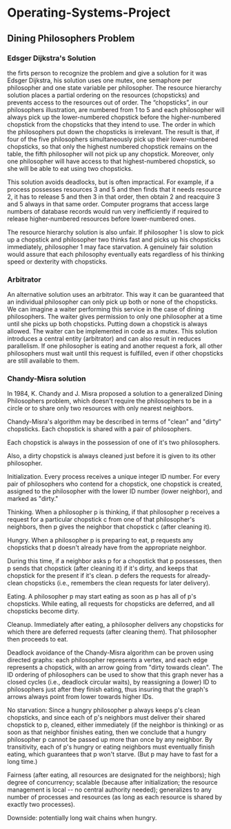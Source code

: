 # Operating-Systems-Project

## Dining Philosophers Problem
### Edsger Dijkstra's Solution
the firts person to recognize the problem and give a solution for it was Edsger Dijkstra, his solution uses one mutex, one semaphore per philosopher and one state variable per philosopher.
The resource hierarchy solution places a partial ordering on the resources (chopsticks) and prevents access to the resources out of order. The “chopsticks”, in our philosophers illustration, are numbered from 1 to 5 and each philosopher will always pick up the lower-numbered chopstick before the higher-numbered chopstick from the chopsticks that they intend to use. The order in which the philosophers put down the chopsticks is irrelevant. The result is that, if four of the five philosophers simultaneously pick up their lower-numbered chopsticks, so that only the highest numbered chopstick remains on the table, the fifth philosopher will not pick up any chopstick. Moreover, only one philosopher will have access to that highest-numbered chopstick, so she will be able to eat using two chopsticks.

This solution avoids deadlocks, but is often impractical. For example, if a process possesses resources 3 and 5 and then finds that it needs resource 2, it has to release 5 and then 3 in that order, then obtain 2 and reacquire 3 and 5 always in that same order. Computer programs that access large numbers of database records would run very inefficiently if required to release higher-numbered resources before lower-numbered ones.

The resource hierarchy solution is also unfair. If philosopher 1 is slow to pick up a chopstick and philosopher two thinks fast and picks up his chopsticks immediately, philosopher 1 may face starvation. A genuinely fair solution would assure that each philosophy eventually eats regardless of his thinking speed or dexterity with chopsticks.

### Arbitrator
An alternative solution uses an arbitrator. This way it can be guaranteed that an individual philosopher can only pick up both or none of the chopsticks. We can imagine a waiter performing this service in the case of dining philosophers. The waiter gives permission to only one philosopher at a time until she picks up both chopsticks. Putting down a chopstick is always allowed. The waiter can be implemented in code as a mutex. This solution introduces a central entity (arbitrator) and can also result in reduces parallelism. If one philosopher is eating and another request a fork, all other philosophers must wait until this request is fulfilled, even if other chopsticks are still available to them.

### Chandy-Misra solution
In 1984, K. Chandy and J. Misra proposed a solution to a generalized Dining Philosophers problem, which doesn't require the philosophers to be in a circle or to share only two resources with only nearest neighbors.

Chandy-Misra's algorithm may be described in terms of "clean" and "dirty" chopsticks. Each chopstick is shared with a pair of philosophers.

Each chopstick is always in the possession of one of it's two philosophers.

Also, a dirty chopstick is always cleaned just before it is given to its other philosopher.

Initialization. Every process receives a unique integer ID number. For every pair of philosophers who contend for a chopstick, one chopstick is created, assigned to the philosopher with the lower ID number (lower neighbor), and marked as "dirty."

Thinking. When a philosopher p is thinking, if that philosopher p receives a request for a particular chopstick c from one of that philosopher's neighbors, then p gives the neighbor that chopstick c (after cleaning it).

Hungry. When a philosopher p is preparing to eat, p requests any chopsticks that p doesn't already have from the appropriate neighbor.

During this time, if a neighbor asks p for a chopstick that p possesses, then p sends that chopstick (after cleaning it) if it's dirty, and keeps that chopstick for the present if it's clean. p defers the requests for already-clean chopsticks (i.e., remembers the clean requests for later delivery).

Eating. A philosopher p may start eating as soon as p has all of p's chopsticks. While eating, all requests for chopsticks are deferred, and all chopsticks become dirty.

Cleanup. Immediately after eating, a philosopher delivers any chopsticks for which there are deferred requests (after cleaning them). That philosopher then proceeds to eat.

Deadlock avoidance of the Chandy-Misra algorithm can be proven using directed graphs: each philosopher represents a vertex, and each edge represents a chopstick, with an arrow going from "dirty towards clean". The ID ordering of philosophers can be used to show that this graph never has a closed cycles (i.e., deadlock circular waits), by reassigning a (lower) ID to philosophers just after they finish eating, thus insuring that the graph's arrows always point from lower towards higher IDs.

No starvation: Since a hungry philosopher p always keeps p's clean chopsticks, and since each of p's neighbors must deliver their shared chopstick to p, cleaned, either immediately (if the neighbor is thinking) or as soon as that neighbor finishes eating, then we conclude that a hungry philosopher p cannot be passed up more than once by any neighbor. By transitivity, each of p's hungry or eating neighbors must eventually finish eating, which guarantees that p won't starve. (But p may have to fast for a long time.)

Fairness (after eating, all resources are designated for the neighbors); high degree of concurrency; scalable (because after initialization; the resource management is local -- no central authority needed); generalizes to any number of processes and resources (as long as each resource is shared by exactly two processes).



Downside: potentially long wait chains when hungry.
